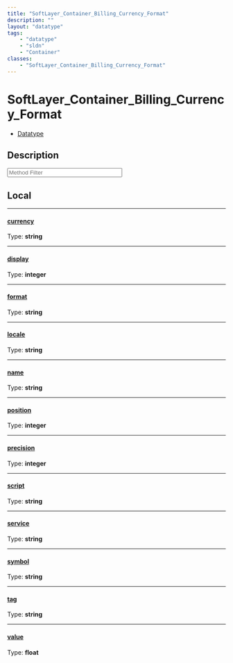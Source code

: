 ```yaml
---
title: "SoftLayer_Container_Billing_Currency_Format"
description: ""
layout: "datatype"
tags:
    - "datatype"
    - "sldn"
    - "Container"
classes:
    - "SoftLayer_Container_Billing_Currency_Format"
---
```


# SoftLayer_Container_Billing_Currency_Format
<div id='service-datatype'>
    <ul id='sldn-reference-tabs'>
        <li id='datatype'> <a href='/reference/datatypes/SoftLayer_Container_Billing_Currency_Format' >Datatype</a></li>
    </ul>
</div>

## Description 






<!-- Service Filer BEGIN -->
<div class="view-filters">
        <div class="clearfix">
            <div class="search-input-box">
                <input placeholder="Method Filter" onkeyup="titleSearch(inputId='prop-input', divId='properties', elementClass='prop-row')" 
                    type="text" id="prop-input" value="" size="30" maxlength="128" class="form-text">
            </div>
        </div>
</div>
<!-- Service Filer END -->

<div id="properties" class="content">
<div id="localProperties" class="prop-content" >

## Local
-----
[currency]: #currency
#### [currency]
  
<span class="type-label">Type: </span>**string**

-----
[display]: #display
#### [display]
  
<span class="type-label">Type: </span>**integer**

-----
[format]: #format
#### [format]
  
<span class="type-label">Type: </span>**string**

-----
[locale]: #locale
#### [locale]
  
<span class="type-label">Type: </span>**string**

-----
[name]: #name
#### [name]
  
<span class="type-label">Type: </span>**string**

-----
[position]: #position
#### [position]
  
<span class="type-label">Type: </span>**integer**

-----
[precision]: #precision
#### [precision]
  
<span class="type-label">Type: </span>**integer**

-----
[script]: #script
#### [script]
  
<span class="type-label">Type: </span>**string**

-----
[service]: #service
#### [service]
  
<span class="type-label">Type: </span>**string**

-----
[symbol]: #symbol
#### [symbol]
  
<span class="type-label">Type: </span>**string**

-----
[tag]: #tag
#### [tag]
  
<span class="type-label">Type: </span>**string**

-----
[value]: #value
#### [value]
  
<span class="type-label">Type: </span>**float**

</div>
<!-- LOCAL PROPERTY END -->

</div>


